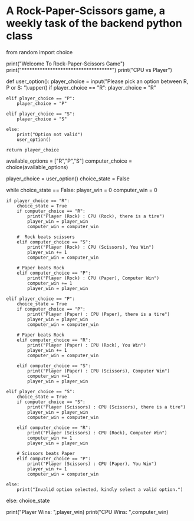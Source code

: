 # A Rock-Paper-Scissors game, a weekly task of the backend python class

from random import choice


print("Welcome To Rock-Paper-Scissors Game")
print("***********************************")
print("CPU vs Player")


def user_option():
    player_choice = input("Please pick an option between R, P or S: ").upper()
    if player_choice == "R":
        player_choice = "R"
        
    elif player_choice == "P":
        player_choice = "P"
        
    elif player_choice == "S":
        player_choice = "S"
        
    else:
        print("Option not valid")
        user_option()

    return player_choice


available_options = ["R","P","S"]
computer_choice = choice(available_options)
    
player_choice = user_option()
choice_state = False

while choice_state == False:
    player_win = 0
    computer_win = 0

    if player_choice == "R":
        choice_state = True
        if computer_choice == "R":
            print("Player (Rock) : CPU (Rock), there is a tire")
            player_win = player_win
            computer_win = computer_win

        #  Rock beats scissors
        elif computer_choice == "S":
            print("Player (Rock) : CPU (Scissors), You Win")
            player_win += 1
            computer_win = computer_win

        # Paper beats Rock
        elif computer_choice == "P":
            print("Player (Rock) : CPU (Paper), Computer Win")
            computer_win += 1
            player_win = player_win

    elif player_choice == "P":
        choice_state = True
        if computer_choice == "P":
            print("Player (Paper) : CPU (Paper), there is a tire")
            player_win = player_win
            computer_win = computer_win

        # Paper beats Rock
        elif computer_choice == "R":
            print("Player (Paper) : CPU (Rock), You Win")
            player_win += 1
            computer_win = computer_win
    
        elif computer_choice == "S":
            print("Player (Paper) : CPU (Scissors), Computer Win")
            computer_win +=1 
            player_win = player_win

    elif player_choice == "S":
        choice_state = True
        if computer_choice == "S":
            print("Player (Scissors) : CPU (Scissors), there is a tire")
            player_win = player_win
            computer_win = computer_win
        
        elif computer_choice == "R":
            print("Player (Scissors) : CPU (Rock), Computer Win")
            computer_win += 1
            player_win = player_win

        # Scissors beats Paper
        elif computer_choice == "P":
            print("Player (Scissors) : CPU (Paper), You Win")
            player_win += 1
            computer_win = computer_win

    else:
        print("Invalid option selected, kindly select a valid option.")

else:
    choice_state

print("Player Wins: ",player_win)
print("CPU Wins: ",computer_win)
